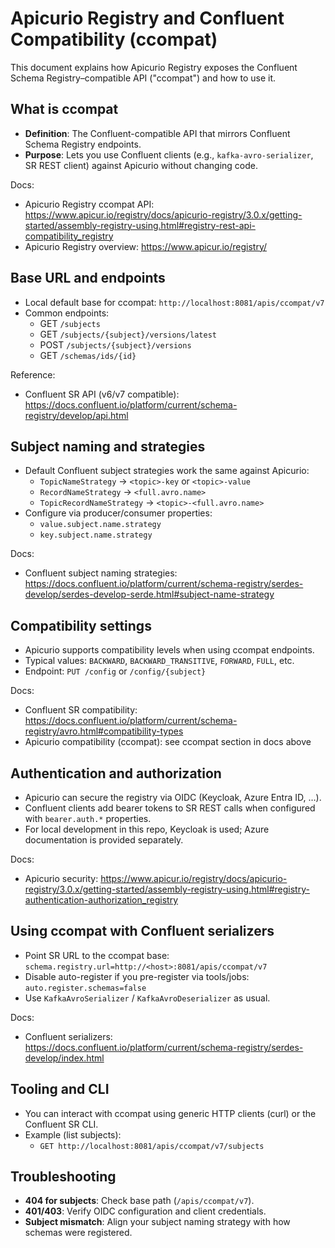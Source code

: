# Apicurio Registry and Confluent Compatibility (ccompat)

This document explains how Apicurio Registry exposes the Confluent Schema Registry–compatible API ("ccompat") and how to use it.

## What is ccompat

- __Definition__: The Confluent-compatible API that mirrors Confluent Schema Registry endpoints.
- __Purpose__: Lets you use Confluent clients (e.g., `kafka-avro-serializer`, SR REST client) against Apicurio without changing code.

Docs:
- Apicurio Registry ccompat API: https://www.apicur.io/registry/docs/apicurio-registry/3.0.x/getting-started/assembly-registry-using.html#registry-rest-api-compatibility_registry
- Apicurio Registry overview: https://www.apicur.io/registry/

## Base URL and endpoints

- Local default base for ccompat: `http://localhost:8081/apis/ccompat/v7`
- Common endpoints:
  - GET `/subjects`
  - GET `/subjects/{subject}/versions/latest`
  - POST `/subjects/{subject}/versions`
  - GET `/schemas/ids/{id}`

Reference:
- Confluent SR API (v6/v7 compatible): https://docs.confluent.io/platform/current/schema-registry/develop/api.html

## Subject naming and strategies

- Default Confluent subject strategies work the same against Apicurio:
  - `TopicNameStrategy` → `<topic>-key` or `<topic>-value`
  - `RecordNameStrategy` → `<full.avro.name>`
  - `TopicRecordNameStrategy` → `<topic>-<full.avro.name>`
- Configure via producer/consumer properties:
  - `value.subject.name.strategy`
  - `key.subject.name.strategy`

Docs:
- Confluent subject naming strategies: https://docs.confluent.io/platform/current/schema-registry/serdes-develop/serdes-develop-serde.html#subject-name-strategy

## Compatibility settings

- Apicurio supports compatibility levels when using ccompat endpoints.
- Typical values: `BACKWARD`, `BACKWARD_TRANSITIVE`, `FORWARD`, `FULL`, etc.
- Endpoint: `PUT /config` or `/config/{subject}`

Docs:
- Confluent SR compatibility: https://docs.confluent.io/platform/current/schema-registry/avro.html#compatibility-types
- Apicurio compatibility (ccompat): see ccompat section in docs above

## Authentication and authorization

- Apicurio can secure the registry via OIDC (Keycloak, Azure Entra ID, …).
- Confluent clients add bearer tokens to SR REST calls when configured with `bearer.auth.*` properties.
- For local development in this repo, Keycloak is used; Azure documentation is provided separately.

Docs:
- Apicurio security: https://www.apicur.io/registry/docs/apicurio-registry/3.0.x/getting-started/assembly-registry-using.html#registry-authentication-authorization_registry

## Using ccompat with Confluent serializers

- Point SR URL to the ccompat base: `schema.registry.url=http://<host>:8081/apis/ccompat/v7`
- Disable auto-register if you pre-register via tools/jobs: `auto.register.schemas=false`
- Use `KafkaAvroSerializer` / `KafkaAvroDeserializer` as usual.

Docs:
- Confluent serializers: https://docs.confluent.io/platform/current/schema-registry/serdes-develop/index.html

## Tooling and CLI

- You can interact with ccompat using generic HTTP clients (curl) or the Confluent SR CLI.
- Example (list subjects):
  - `GET http://localhost:8081/apis/ccompat/v7/subjects`

## Troubleshooting

- __404 for subjects__: Check base path (`/apis/ccompat/v7`).
- __401/403__: Verify OIDC configuration and client credentials.
- __Subject mismatch__: Align your subject naming strategy with how schemas were registered.
